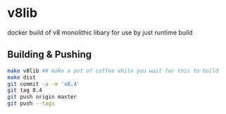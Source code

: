 # v8lib 

docker build of v8 monolithic libary for use by just runtime build

## Building & Pushing
```bash
make v8lib ## make a pot of coffee while you wait for this to build
make dist
git commit -a -m 'v8.4'
git tag 8.4
git push origin master
git push --tags
```